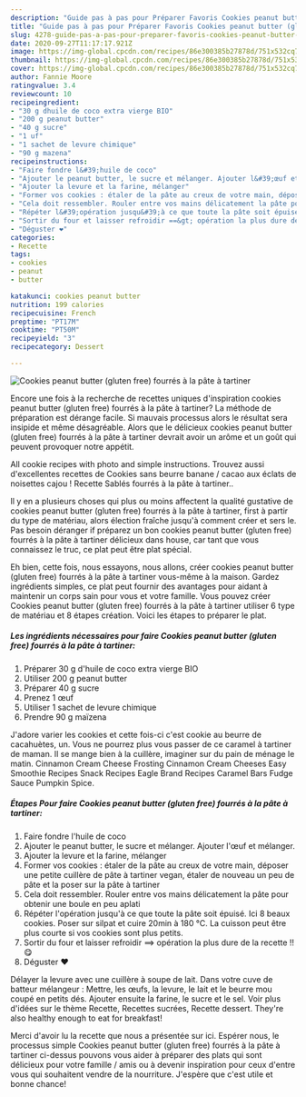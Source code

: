 ```yaml
---
description: "Guide pas à pas pour Préparer Favoris Cookies peanut butter (gluten free) fourrés à la pâte à tartiner"
title: "Guide pas à pas pour Préparer Favoris Cookies peanut butter (gluten free) fourrés à la pâte à tartiner"
slug: 4278-guide-pas-a-pas-pour-preparer-favoris-cookies-peanut-butter-gluten-free-fourres-a-la-pate-a-tartiner
date: 2020-09-27T11:17:17.921Z
image: https://img-global.cpcdn.com/recipes/86e300385b27878d/751x532cq70/cookies-peanut-butter-gluten-free-fourres-a-la-pate-a-tartiner-photo-principale-de-la-recette.jpg
thumbnail: https://img-global.cpcdn.com/recipes/86e300385b27878d/751x532cq70/cookies-peanut-butter-gluten-free-fourres-a-la-pate-a-tartiner-photo-principale-de-la-recette.jpg
cover: https://img-global.cpcdn.com/recipes/86e300385b27878d/751x532cq70/cookies-peanut-butter-gluten-free-fourres-a-la-pate-a-tartiner-photo-principale-de-la-recette.jpg
author: Fannie Moore
ratingvalue: 3.4
reviewcount: 10
recipeingredient:
- "30 g dhuile de coco extra vierge BIO"
- "200 g peanut butter"
- "40 g sucre"
- "1 uf"
- "1 sachet de levure chimique"
- "90 g mazena"
recipeinstructions:
- "Faire fondre l&#39;huile de coco"
- "Ajouter le peanut butter, le sucre et mélanger. Ajouter l&#39;œuf et mélanger."
- "Ajouter la levure et la farine, mélanger"
- "Former vos cookies : étaler de la pâte au creux de votre main, déposer une petite cuillère de pâte à tartiner vegan, étaler de nouveau un peu de pâte et la poser sur la pâte à tartiner"
- "Cela doit ressembler. Rouler entre vos mains délicatement la pâte pour obtenir une boule en peu aplati"
- "Répéter l&#39;opération jusqu&#39;à ce que toute la pâte soit épuisé. Ici 8 beaux cookies. Poser sur silpat et cuire 20min à 180 °C. La cuisson peut être plus courte si vos cookies sont plus petits."
- "Sortir du four et laisser refroidir ==&gt; opération la plus dure de la recette !! 😋"
- "Déguster ❤️"
categories:
- Recette
tags:
- cookies
- peanut
- butter

katakunci: cookies peanut butter 
nutrition: 199 calories
recipecuisine: French
preptime: "PT17M"
cooktime: "PT50M"
recipeyield: "3"
recipecategory: Dessert

---
```



![Cookies peanut butter (gluten free) fourrés à la pâte à tartiner](https://img-global.cpcdn.com/recipes/86e300385b27878d/751x532cq70/cookies-peanut-butter-gluten-free-fourres-a-la-pate-a-tartiner-photo-principale-de-la-recette.jpg)

Encore une fois à la recherche de recettes uniques d'inspiration cookies peanut butter (gluten free) fourrés à la pâte à tartiner? La méthode de préparation est dérange facile. Si mauvais processus alors le résultat sera insipide et même désagréable. Alors que le délicieux cookies peanut butter (gluten free) fourrés à la pâte à tartiner devrait avoir un arôme et un goût qui peuvent provoquer notre appétit.

All cookie recipes with photo and simple instructions. Trouvez aussi d&#39;excellentes recettes de Cookies sans beurre banane / cacao aux éclats de noisettes cajou ! Recette Sablés fourrés à la pâte à tartiner..

Il y en a plusieurs choses qui plus ou moins affectent la qualité gustative de cookies peanut butter (gluten free) fourrés à la pâte à tartiner, first à partir du type de matériau, alors élection fraîche jusqu'à comment créer et sers le. Pas besoin déranger if préparez un bon cookies peanut butter (gluten free) fourrés à la pâte à tartiner délicieux dans house, car tant que vous connaissez le truc, ce plat peut être plat spécial.


Eh bien, cette fois, nous essayons, nous allons, créer cookies peanut butter (gluten free) fourrés à la pâte à tartiner vous-même à la maison. Gardez ingrédients simples, ce plat peut fournir des avantages pour aidant à maintenir un corps sain pour vous et votre famille. Vous pouvez créer Cookies peanut butter (gluten free) fourrés à la pâte à tartiner utiliser 6 type de matériau et 8 étapes création. Voici les étapes to préparer le plat.

<!--inarticleads1-->

##### Les ingrédients nécessaires pour faire Cookies peanut butter (gluten free) fourrés à la pâte à tartiner:

1. Préparer 30 g d&#39;huile de coco extra vierge BIO
1. Utiliser 200 g peanut butter
1. Préparer 40 g sucre
1. Prenez 1 œuf
1. Utiliser 1 sachet de levure chimique
1. Prendre 90 g maïzena


J&#39;adore varier les cookies et cette fois-ci c&#39;est cookie au beurre de cacahuètes, un. Vous ne pourrez plus vous passer de ce caramel à tartiner de maman. Il se mange bien à la cuillère, imaginer sur du pain de ménage le matin. Cinnamon Cream Cheese Frosting Cinnamon Cream Cheeses Easy Smoothie Recipes Snack Recipes Eagle Brand Recipes Caramel Bars Fudge Sauce Pumpkin Spice. 

<!--inarticleads2-->

##### Étapes Pour faire Cookies peanut butter (gluten free) fourrés à la pâte à tartiner:

1. Faire fondre l&#39;huile de coco
1. Ajouter le peanut butter, le sucre et mélanger. Ajouter l&#39;œuf et mélanger.
1. Ajouter la levure et la farine, mélanger
1. Former vos cookies : étaler de la pâte au creux de votre main, déposer une petite cuillère de pâte à tartiner vegan, étaler de nouveau un peu de pâte et la poser sur la pâte à tartiner
1. Cela doit ressembler. Rouler entre vos mains délicatement la pâte pour obtenir une boule en peu aplati
1. Répéter l&#39;opération jusqu&#39;à ce que toute la pâte soit épuisé. Ici 8 beaux cookies. Poser sur silpat et cuire 20min à 180 °C. La cuisson peut être plus courte si vos cookies sont plus petits.
1. Sortir du four et laisser refroidir ==&gt; opération la plus dure de la recette !! 😋
1. Déguster ❤️


Délayer la levure avec une cuillère à soupe de lait. Dans votre cuve de batteur mélangeur : Mettre, les œufs, la levure, le lait et le beurre mou coupé en petits dés. Ajouter ensuite la farine, le sucre et le sel. Voir plus d&#39;idées sur le thème Recette, Recettes sucrées, Recette dessert. They&#39;re also healthy enough to eat for breakfast! 


Merci d'avoir lu la recette que nous a présentée sur ici. Espérer nous, le processus simple Cookies peanut butter (gluten free) fourrés à la pâte à tartiner ci-dessus pouvons vous aider à préparer des plats qui sont délicieux pour votre famille / amis ou à devenir inspiration pour ceux d'entre vous qui souhaitent vendre de la nourriture. J'espère que c'est utile et bonne chance!
